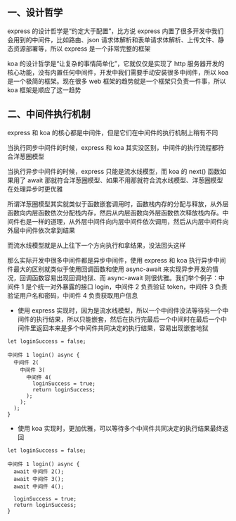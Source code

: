 ## 一、设计哲学

express 的设计哲学是“约定大于配置”，比方说 express 内置了很多开发中我们会用到的中间件，比如路由、json 请求体解析和表单请求体解析、上传文件、静态资源部署等，所以 express 是一个非常完整的框架

koa 的设计哲学是“让复杂的事情简单化”，它就仅仅是实现了 http 服务器开发的核心功能，没有内置任何中间件，开发中我们需要手动安装很多中间件，所以 koa 是一个极简的框架。现在很多 web 框架的趋势就是一个框架只负责一件事，所以 koa 框架是顺应了这一趋势

## 二、中间件执行机制

express 和 koa 的核心都是中间件，但是它们在中间件的执行机制上稍有不同

当执行同步中间件的时候，express 和 koa 其实没区别，中间件的执行流程都符合洋葱圈模型

当执行异步中间件的时候，express 只能是流水线模型，而 koa 的 next() 函数如果用了 await 那就符合洋葱圈模型、如果不用那就符合流水线模型、洋葱圈模型在处理异步时更优雅

所谓洋葱圈模型其实就类似于函数嵌套调用时，函数栈内存的分配与释放，从外层函数向内层函数依次分配栈内存，然后从内层函数向外层函数依次释放栈内存。中间件也是一样的道理，从外层中间件向内层中间件依次调用，然后从内层中间件向外层中间件依次拿到结果

而流水线模型就是从上往下一个方向执行和拿结果，没法回头这样

那么实际开发中很多中间件都是异步中间件，使用 express 和 koa 执行异步中间件最大的区别就类似于使用回调函数和使用 async-await 来实现异步开发的情况，回调函数容易出现回调地狱、而 async-await 则很优雅。我们举个例子：中间件 1 是个统一对外暴露的接口 login，中间件 2 负责验证 token，中间件 3 负责验证用户名和密码，中间件 4 负责获取用户信息

* 使用 express 实现时，因为是流水线模型，所以一个中间件没法等待另一个中间件的执行结果，所以只能嵌套，然后在执行完最后一个中间时在最后一个中间件里返回本来是多个中间件共同决定的执行结果，容易出现嵌套地狱

```
let loginSuccess = false;

中间件 1 login() async {
  中间件 2(
    中间件 3(
      中间件 4(
        loginSuccess = true;
        return loginSuccess;
      );
    );
  );
}
```

* 使用 koa 实现时，更加优雅，可以等待多个中间件共同决定的执行结果最终返回

```
let loginSuccess = false;

中间件 1 login() async {
  await 中间件 2();
  await 中间件 3();
  await 中间件 4();

  loginSuccess = true;
  return loginSuccess;
}
```